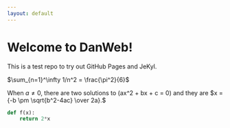 ```yaml
---
layout: default
---
```


Welcome to DanWeb!
=================================

This is a test repo to try out GitHub Pages and JeKyl.


$\sum_{n=1}^\infty 1/n^2 = \frac{\pi^2}{6}$





When $a \ne 0$, there are two solutions to \(ax^2 + bx + c = 0\) and they are
$x = {-b \pm \sqrt{b^2-4ac} \over 2a}.$

```python
def f(x):
    return 2*x
```
